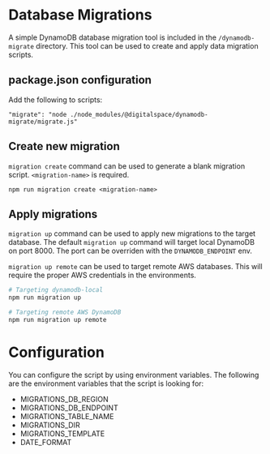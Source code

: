 # Database Migrations

A simple DynamoDB database migration tool is included in the `/dynamodb-migrate` directory. This tool can be used to create and apply data migration scripts.

## package.json configuration

Add the following to scripts:

```
"migrate": "node ./node_modules/@digitalspace/dynamodb-migrate/migrate.js"
```

## Create new migration

`migration create` command can be used to generate a blank migration script. `<migration-name>` is required.

```
npm run migration create <migration-name>
```

## Apply migrations

`migration up` command can be used to apply new migrations to the target database. The default `migration up` command will target local DynamoDB on port 8000. The port can be overriden with the `DYNAMODB_ENDPOINT` env.

`migration up remote` can be used to target remote AWS databases. This will require the proper AWS credentials in the environments.

```bash
# Targeting dynamodb-local
npm run migration up

# Targeting remote AWS DynamoDB
npm run migration up remote
```

# Configuration

You can configure the script by using environment variables. The following are the environment variables that the script is looking for:

- MIGRATIONS_DB_REGION
- MIGRATIONS_DB_ENDPOINT
- MIGRATIONS_TABLE_NAME
- MIGRATIONS_DIR
- MIGRATIONS_TEMPLATE
- DATE_FORMAT
